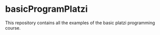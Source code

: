 # basicProgramPlatzi
 This repository contains all the examples of the basic platzi programming course.
